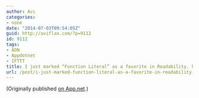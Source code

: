 ```yaml
---
author: Avi
categories:
- none
date: "2014-07-03T09:54:05Z"
guid: http://aviflax.com/?p=9112
id: 9112
tags:
- ADN
- Appdotnet
- IFTTT
title: I just marked “Function Literal” as a favorite in Readability. http://www.readability.com/articles/qads97vh
url: /post/i-just-marked-function-literal-as-a-favorite-in-readability-httpwww-readability-comarticlesqads97vh/
---
```

(Originally published [on App.net](http://alpha.app.net/aviflax/post/33839718).)